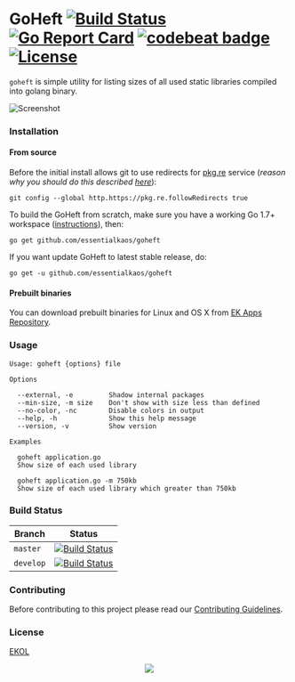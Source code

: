 # GoHeft [![Build Status](https://travis-ci.org/essentialkaos/goheft.svg?branch=master)](https://travis-ci.org/essentialkaos/goheft) [![Go Report Card](https://goreportcard.com/badge/github.com/essentialkaos/goheft)](https://goreportcard.com/report/github.com/essentialkaos/goheft) [![codebeat badge](https://codebeat.co/badges/43c7247d-ff5d-4684-8d9d-cf5e85b8c7a7)](https://codebeat.co/projects/github-com-essentialkaos-goheft-master) [![License](https://gh.kaos.st/ekol.svg)](https://essentialkaos.com/ekol)

`goheft` is simple utility for listing sizes of all used static libraries compiled into golang binary.

![Screenshot](https://gh.kaos.st/goheft.png)

### Installation

#### From source

Before the initial install allows git to use redirects for [pkg.re](https://github.com/essentialkaos/pkgre) service (_reason why you should do this described [here](https://github.com/essentialkaos/pkgre#git-support)_):

```
git config --global http.https://pkg.re.followRedirects true
```

To build the GoHeft from scratch, make sure you have a working Go 1.7+ workspace ([instructions](https://golang.org/doc/install)), then:

```
go get github.com/essentialkaos/goheft
```

If you want update GoHeft to latest stable release, do:

```
go get -u github.com/essentialkaos/goheft
```

#### Prebuilt binaries

You can download prebuilt binaries for Linux and OS X from [EK Apps Repository](https://apps.kaos.st/goheft/latest).

### Usage

```
Usage: goheft {options} file

Options

  --external, -e         Shadow internal packages
  --min-size, -m size    Don't show with size less than defined
  --no-color, -nc        Disable colors in output
  --help, -h             Show this help message
  --version, -v          Show version

Examples

  goheft application.go
  Show size of each used library

  goheft application.go -m 750kb
  Show size of each used library which greater than 750kb

```

### Build Status

| Branch | Status |
|------------|--------|
| `master` | [![Build Status](https://travis-ci.org/essentialkaos/goheft.svg?branch=master)](https://travis-ci.org/essentialkaos/goheft) |
| `develop` | [![Build Status](https://travis-ci.org/essentialkaos/goheft.svg?branch=develop)](https://travis-ci.org/essentialkaos/goheft) |

### Contributing

Before contributing to this project please read our [Contributing Guidelines](https://github.com/essentialkaos/contributing-guidelines#contributing-guidelines).

### License

[EKOL](https://essentialkaos.com/ekol)

<p align="center"><a href="https://essentialkaos.com"><img src="https://gh.kaos.st/ekgh.svg"/></a></p>
